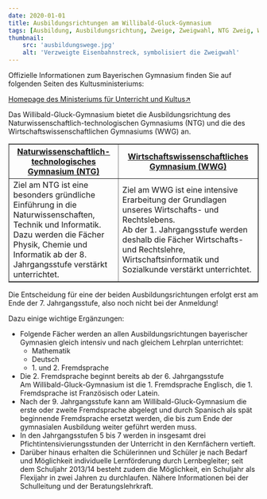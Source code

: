 ```yaml
---
date: 2020-01-01
title: Ausbildungsrichtungen am Willibald-Gluck-Gymnasium
tags: [Ausbildung, Ausbildungsrichtung, Zweige, Zweigwahl, NTG Zweig, WWG Zweig]
thumbnail: 
    src: 'ausbildungswege.jpg'
    alt: 'Verzweigte Eisenbahnstreck, symbolisiert die Zweigwahl'
---
```


Offizielle Informationen zum Bayerischen Gymnasium finden Sie auf folgenden Seiten des Kultusministeriums:

<a href="http://www.km.bayern.de/index.html">Homepage des Ministeriums für Unterricht und Kultus↗</a>

Das Willibald-Gluck-Gymnasium bietet die Ausbildungsrichtung des Naturwissenschaftlich-technologischen Gymnasiums (NTG) und die des Wirtschaftswissenschaftlichen Gymnasiums (WWG) an.

<table border="1">
    <tr>
        <th><a href="/ausbildungswege/ntg_zweig">Naturwissenschaftlich-technologisches Gymnasium (NTG)</a></th>
        <th><a href="/ausbildungswege/wwg_zweig">Wirtschaftswissenschaftliches Gymnasium (WWG)</a></th>
    </tr>
    <tr>
        <td>
        Ziel am NTG ist eine besonders gründliche Einführung in die Naturwissenschaften, Technik und Informatik.
        <br />
        Dazu werden die Fächer Physik, Chemie und Informatik ab der 8. Jahrgangsstufe verstärkt unterrichtet.
        </td>
        <td>
        Ziel am WWG ist eine intensive Erarbeitung der Grundlagen unseres Wirtschafts- und Rechtslebens.
        <br />
        Ab der 1. Jahrgangsstufe werden deshalb die Fächer Wirtschafts- und Rechtslehre, Wirtschaftsinformatik und Sozialkunde verstärkt unterrichtet.
        </td>
    </tr>
</table>

Die Entscheidung für eine der beiden Ausbildungsrichtungen erfolgt erst am Ende der 7. Jahrgangsstufe, also noch nicht bei der Anmeldung!

Dazu einige wichtige Ergänzungen:
<ul>
    <li>Folgende Fächer werden an allen Ausbildungsrichtungen bayerischer Gymnasien gleich intensiv und nach gleichem Lehrplan unterrichtet:
        <ul>
            <li>Mathematik</li>
            <li>Deutsch</li>
            <li>1. und 2. Fremdsprache</li>
        </ul>
    </li>
    <li>
        Die 2. Fremdsprache beginnt bereits ab der 6. Jahrgangsstufe
        <br />
        Am Willibald-Gluck-Gymnasium ist die 1. Fremdsprache Englisch, die 1. Fremdsprache ist Französisch oder Latein.
    </li>
    <li>
        Nach der 9. Jahrgangsstufe kann am Willibald-Gluck-Gymnasium die erste oder zweite Fremdsprache abgelegt und durch Spanisch als spät beginnende Fremdsprache ersetzt werden, die bis zum Ende der gymnasialen Ausbildung weiter geführt werden muss.
    </li>
    <li>
        In den Jahrgangsstufen 5 bis 7 werden in insgesamt drei Pfichtintensivierungsstunden der Unterricht in den Kernfächern vertieft.
    </li>
    <li>
        Darüber hinaus erhalten die Schülerinnen und Schüler je nach Bedarf und Möglichkeit individuelle Lernförderung durch Lernbegleiter; seit dem Schuljahr 2013/14 besteht zudem die Möglichkeit, ein Schuljahr als Flexijahr in zwei Jahren zu durchlaufen. Nähere Informationen bei der Schulleitung und der Beratungslehrkraft.
    </li>
</ul>
